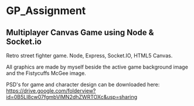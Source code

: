 # GP_Assignment
## Multiplayer Canvas Game using Node &amp; Socket.io

Retro street fighter game. Node, Express, Socket.IO, HTML5 Canvas.

All graphics are made by myself beside the active game background image and the Fistycuffs McGee image.

PSD's for game and character design can be downloaded here: https://drive.google.com/folderview?id=0B5Ll8cw07fgmbVlMN2dhZWRTOXc&usp=sharing


